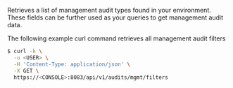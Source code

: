 Retrieves a list of management audit types found in your environment. 
These fields can be further used as your queries to get management audit data.

The following example curl command retrieves all management audit filters

```bash
$ curl -k \
  -u <USER> \
  -H 'Content-Type: application/json' \
  -X GET \
  https://<CONSOLE>:8083/api/v1/audits/mgmt/filters
```
